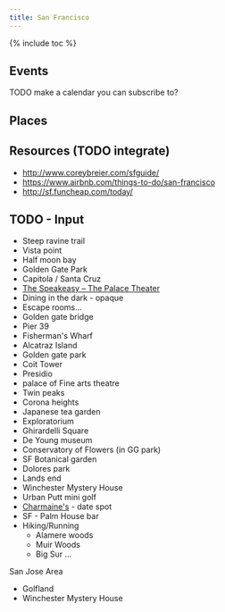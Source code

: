 ```yaml
---
title: San Francisco
---
```


{% include toc %}

## Events
TODO make a calendar you can subscribe to?

## Places

## Resources (TODO integrate)
- http://www.coreybreier.com/sfguide/
- https://www.airbnb.com/things-to-do/san-francisco
- http://sf.funcheap.com/today/



## TODO - Input
- Steep ravine trail
- Vista point
- Half moon bay
- Golden Gate Park
- Capitola / Santa Cruz
- [The Speakeasy – The Palace Theater](https://www.thespeakeasysf.com/home/the-speakeasy/)
- Dining in the dark - opaque
- Escape rooms...
- Golden gate bridge
- Pier 39
- Fisherman's Wharf
- Alcatraz Island
- Golden gate park
- Coit Tower
- Presidio
- palace of Fine arts theatre
- Twin peaks
- Corona heights
- Japanese tea garden
- Exploratorium
- Ghirardelli Square
- De Young museum
- Conservatory of Flowers (in GG park)
- SF Botanical garden
- Dolores park
- Lands end
- Winchester Mystery House
- Urban Putt mini golf
- [Charmaine's](https://www.yelp.com/biz/charmaines-san-francisco) - date spot
- SF - Palm House bar
- Hiking/Running
  - Alamere woods
  - Muir Woods
  - Big Sur
...


San Jose Area
- Golfland
- Winchester Mystery House
